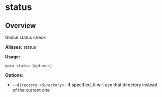 # status

## Overview

Global status check

**Aliases:** status

**Usage:**

```
quix status [options]
```

**Options:**

- `--directory <directory>` : If specified, it will use that directory instead of the current one

